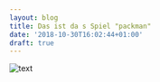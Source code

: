 ```yaml
---
layout: blog
title: Das ist da s Spiel "packman"
date: '2018-10-30T16:02:44+01:00'
draft: true
---
```

![text](/images/uploads/ej.jpg)
